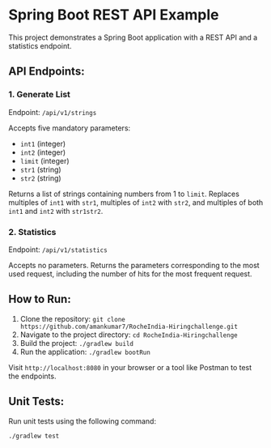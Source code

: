# Spring Boot REST API Example

This project demonstrates a Spring Boot application with a REST API and a statistics endpoint.

## API Endpoints:

### 1. Generate List

Endpoint: `/api/v1/strings`

Accepts five mandatory parameters:
- `int1` (integer)
- `int2` (integer)
- `limit` (integer)
- `str1` (string)
- `str2` (string)

Returns a list of strings containing numbers from 1 to `limit`. Replaces multiples of `int1` with `str1`, multiples of `int2` with `str2`, and multiples of both `int1` and `int2` with `str1str2`.

### 2. Statistics

Endpoint: `/api/v1/statistics`

Accepts no parameters. Returns the parameters corresponding to the most used request, including the number of hits for the most frequent request.

## How to Run:

1. Clone the repository: `git clone https://github.com/amankumar7/RocheIndia-Hiringchallenge.git`
2. Navigate to the project directory: `cd RocheIndia-Hiringchallenge`
3. Build the project: `./gradlew build`
4. Run the application: `./gradlew bootRun`

Visit `http://localhost:8080` in your browser or a tool like Postman to test the endpoints.

## Unit Tests:

Run unit tests using the following command:

```bash
./gradlew test


